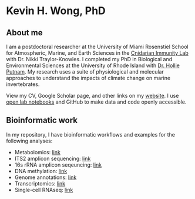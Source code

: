 # Kevin H. Wong, PhD

## About me 
I am a postdoctoral researcher at the University of Miami Rosenstiel School for Atmospheric, Marine, and Earth Sciences in the [Cnidarian Immunity Lab](https://www.cnidimmunitylab.com/) with Dr. Nikki Traylor-Knowles. I completed my PhD in Biological and Environmental Sciences at the University of Rhode Island with [Dr. Hollie Putnam](https://putnamlab.com/). My research uses a suite of physiological and molecular approaches to understand the impacts of climate change on marine invertebrates. 

View my CV, Google Scholar page, and other links on my [website](https://sites.google.com/view/kevin-h-wong/home/). I use [open lab notebooks](https://kevinhwong1.github.io/KevinHWong_Notebook/) and GitHub to make data and code openly accessible. 

## Bioinformatic work
In my repository, I have bioinformatic workflows and examples for the following analyses:

* Metabolomics: [link](https://github.com/kevinhwong1/KevinHWong_Notebook/blob/master/_posts/2024-03-27-Metabolomics-Central-Document.md)
* ITS2 amplicon sequencing: [link](https://github.com/kevinhwong1/KevinHWong_Notebook/blob/master/_posts/2024-03-27-ITS2-Central-Document.md)
* 16s rRNA amplicon seqeuncing: [link](https://github.com/kevinhwong1/KevinHWong_Notebook/blob/master/_posts/2024-03-27-16S-Central-Document.md)
* DNA methylation: [link](https://github.com/kevinhwong1/KevinHWong_Notebook/blob/master/_posts/2024-03-27-DNA-Methylation-Central-Document.md)
* Genome annotations: [link](https://github.com/kevinhwong1/KevinHWong_Notebook/blob/master/_posts/2024-03-27-Genome-Annotation-Central-Document.md)
* Transcriptomics: [link](https://github.com/kevinhwong1/KevinHWong_Notebook/blob/master/_posts/2024-03-27-Transcriptomics-Central-Document.md)
* Single-cell RNAseq: [link](https://github.com/kevinhwong1/KevinHWong_Notebook/blob/master/_posts/2024-03-27-Single-cell-RNAseq-Central-Document.md)

